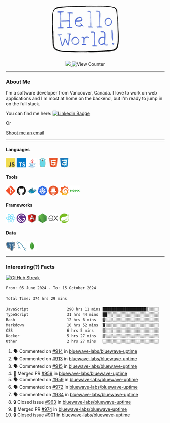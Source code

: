 <div align="center">
    <img src="./img/hello_world.webp" height="200px" width="">
    <div>
        <a href="https://www.linkedin.com/in/ajhollid">
            <img src="https://img.shields.io/badge/LinkedIn-blue"/>
        </a>
        <img src="https://komarev.com/ghpvc/?username=ajhollid&color=yellow" alt="View Counter">
    </div>
</div>

---

### About Me

I'm a software developer from Vancouver, Canada. I love to work on web applications and I'm most at home on the backend, but I'm ready to jump in on the full stack.

You can find me here: [![Linkedin Badge](https://img.shields.io/badge/-ajhollid-blue?style=flat&logo=Linkedin&logoColor=white)](https://www.linkedin.com/in/ajhollid)

Or

[Shoot me an email](mailto:ajhollid@gmail.com)

---

#### Languages

<div>
    <img src="./img/devicons/javascript-original.svg" width=30 height=30 alt="JavaScript">
    <img src="/img/devicons/typescript-original.svg" width=30 height=30 alt="TypeScript">
    <img src="./img/devicons/java-original.svg" width=30 height=30 alt="Java">
    <img src="./img/devicons/go-original.svg" width=30 height=30 alt="Golang">
    <img src="./img/devicons/html5-original.svg" width=30 height=30 alt="HTML 5">
    <img src="./img/devicons/css3-original.svg" width=30 height=30 alt="CSS 3">
</div>

#### Tools

<div>
    <img src="./img/devicons/git-original.svg" width=30 height=30 alt="Git">
    <img src="./img/devicons/github-original.svg" width=30 height=30 alt="Github">
    <img src="./img/devicons/docker-original.svg" width=30 
    height=30 alt="Docker">
    <img src="./img/devicons/kubernetes-original.svg" width=30 height=30 alt="K8">
    <img src="./img/devicons/prometheus-original.svg" width=30 height=30 alt="Prometheus">
    <img src="./img/devicons/grafana-original.svg" width=30 height=30 alt="Grafana">
    <img src="./img/devicons/nginx-original.svg" width=30 height=30 alt="Nginx">
</div>

#### Frameworks

<div>
    <img src="./img/devicons/react-original.svg" width=30 height=30 alt="React">
    <img src="./img/devicons/gatsby-original.svg" width=30 height=30 alt="Gatsby">
    <img src="./img/devicons/angularjs-original.svg" width=30 height=30 alt="AngularJS">
    <img src="./img/devicons/nodejs-original.svg" width=30 height=30 alt="NodeJS">
    <img src="./img/devicons/express-original.svg" width=30 height=30 alt="Express">
    <img src="./img/devicons/spring-original.svg" width=30 height=30 alt="Spring">
</div>

#### Data

<div>
    <img src="./img/devicons/postgresql-original.svg" width=30 height=30 alt="Postgresql">
    <img src="./img/devicons/mysql-original.svg" width=30 height=30 alt="Mysql">
    <img src="./img/devicons/mongodb-original.svg" width=30 height=30 alt="MongoDB">
</div>

---

### Interesting(?) Facts

[![GitHub Streak](http://github-readme-streak-stats.herokuapp.com?user=ajhollid)](https://git.io/streak-stats)

 <!--START_SECTION:waka-->

```txt
From: 05 June 2024 - To: 15 October 2024

Total Time: 374 hrs 29 mins

JavaScript                 290 hrs 11 mins ███████████████████▒░░░░░   76.99 %
TypeScript                 31 hrs 44 mins  ██░░░░░░░░░░░░░░░░░░░░░░░   08.42 %
Bash                       12 hrs 6 mins   ▓░░░░░░░░░░░░░░░░░░░░░░░░   03.21 %
Markdown                   10 hrs 52 mins  ▓░░░░░░░░░░░░░░░░░░░░░░░░   02.88 %
CSS                        6 hrs 5 mins    ▒░░░░░░░░░░░░░░░░░░░░░░░░   01.62 %
Docker                     5 hrs 27 mins   ▒░░░░░░░░░░░░░░░░░░░░░░░░   01.45 %
Other                      2 hrs 27 mins   ░░░░░░░░░░░░░░░░░░░░░░░░░   00.65 %
```

<!--END_SECTION:waka-->


<!--START_SECTION:activity-->
1. 🗣 Commented on [#914](https://github.com/bluewave-labs/bluewave-uptime/issues/914#issuecomment-2418414187) in [bluewave-labs/bluewave-uptime](https://github.com/bluewave-labs/bluewave-uptime)
2. 🗣 Commented on [#913](https://github.com/bluewave-labs/bluewave-uptime/issues/913#issuecomment-2418413742) in [bluewave-labs/bluewave-uptime](https://github.com/bluewave-labs/bluewave-uptime)
3. 🗣 Commented on [#915](https://github.com/bluewave-labs/bluewave-uptime/issues/915#issuecomment-2418392699) in [bluewave-labs/bluewave-uptime](https://github.com/bluewave-labs/bluewave-uptime)
4. 🎉 Merged PR [#959](https://github.com/bluewave-labs/bluewave-uptime/pull/959) in [bluewave-labs/bluewave-uptime](https://github.com/bluewave-labs/bluewave-uptime)
5. 🗣 Commented on [#959](https://github.com/bluewave-labs/bluewave-uptime/pull/959#issuecomment-2418390585) in [bluewave-labs/bluewave-uptime](https://github.com/bluewave-labs/bluewave-uptime)
6. 🗣 Commented on [#972](https://github.com/bluewave-labs/bluewave-uptime/pull/972#issuecomment-2418360494) in [bluewave-labs/bluewave-uptime](https://github.com/bluewave-labs/bluewave-uptime)
7. 🗣 Commented on [#934](https://github.com/bluewave-labs/bluewave-uptime/issues/934#issuecomment-2418343425) in [bluewave-labs/bluewave-uptime](https://github.com/bluewave-labs/bluewave-uptime)
8. 🔒 Closed issue [#963](https://github.com/bluewave-labs/bluewave-uptime/issues/963) in [bluewave-labs/bluewave-uptime](https://github.com/bluewave-labs/bluewave-uptime)
9. 🎉 Merged PR [#974](https://github.com/bluewave-labs/bluewave-uptime/pull/974) in [bluewave-labs/bluewave-uptime](https://github.com/bluewave-labs/bluewave-uptime)
10. 🔒 Closed issue [#901](https://github.com/bluewave-labs/bluewave-uptime/issues/901) in [bluewave-labs/bluewave-uptime](https://github.com/bluewave-labs/bluewave-uptime)
<!--END_SECTION:activity-->
